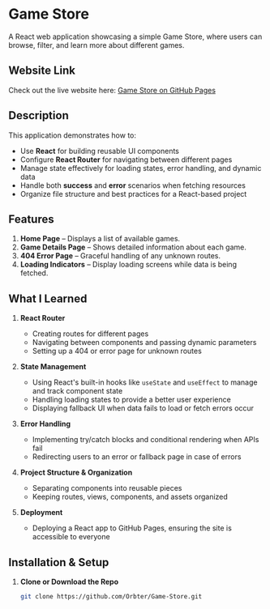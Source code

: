 # Game Store

A React web application showcasing a simple Game Store, where users can browse, filter, and learn more about different games.

## Website Link

Check out the live website here: [Game Store on GitHub Pages](https://orbter.github.io/Game-Store/)

## Description

This application demonstrates how to:

- Use **React** for building reusable UI components  
- Configure **React Router** for navigating between different pages  
- Manage state effectively for loading states, error handling, and dynamic data  
- Handle both **success** and **error** scenarios when fetching resources  
- Organize file structure and best practices for a React-based project  

## Features

1. **Home Page** – Displays a list of available games.  
2. **Game Details Page** – Shows detailed information about each game.  
3. **404 Error Page** – Graceful handling of any unknown routes.  
4. **Loading Indicators** – Display loading screens while data is being fetched.  

## What I Learned

1. **React Router**  
   - Creating routes for different pages  
   - Navigating between components and passing dynamic parameters  
   - Setting up a 404 or error page for unknown routes  

2. **State Management**  
   - Using React's built-in hooks like `useState` and `useEffect` to manage and track component state  
   - Handling loading states to provide a better user experience  
   - Displaying fallback UI when data fails to load or fetch errors occur  

3. **Error Handling**  
   - Implementing try/catch blocks and conditional rendering when APIs fail  
   - Redirecting users to an error or fallback page in case of errors  

4. **Project Structure & Organization**  
   - Separating components into reusable pieces  
   - Keeping routes, views, components, and assets organized  

5. **Deployment**  
   - Deploying a React app to GitHub Pages, ensuring the site is accessible to everyone  

## Installation & Setup

1. **Clone or Download the Repo**  
   ```bash
   git clone https://github.com/Orbter/Game-Store.git

